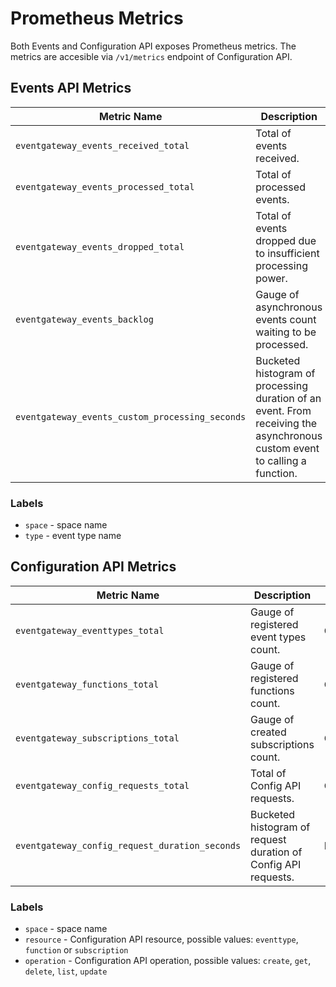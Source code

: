 # Prometheus Metrics

Both Events and Configuration API exposes Prometheus metrics. The metrics are accesible via `/v1/metrics` endpoint of Configuration API.

## Events API Metrics

| Metric Name                           | Description                                                   | Type    | Labels           |
| ------------------------------------- | ------------------------------------------------------------- | ------- | ---------------- |
| `eventgateway_events_received_total`  | Total of events received.                                     | Counter | `space`, `type` |
| `eventgateway_events_processed_total` | Total of processed events.                                    | Counter | `space`, `type`  |
| `eventgateway_events_dropped_total`   | Total of events dropped due to insufficient processing power. | Counter | `space`, `type`  |
| `eventgateway_events_backlog`         | Gauge of asynchronous events count waiting to be processed.   | Gauge   |                  |
| `eventgateway_events_custom_processing_seconds` | Bucketed histogram of processing duration of an event. From receiving the asynchronous custom event to calling a function. | Histogram | |

### Labels

- `space` - space name
- `type` - event type name

## Configuration API Metrics

| Metric Name                               | Description                                                  | Type      | Labels                            |
| ----------------------------------------- | ------------------------------------------------------------ | --------- | --------------------------------- |
| `eventgateway_eventtypes_total`                | Gauge of registered event types count.                       | Gauge     | `space`                           |
| `eventgateway_functions_total`                 | Gauge of registered functions count.                         | Gauge     | `space`                           |
| `eventgateway_subscriptions_total`             | Gauge of created subscriptions count.                        | Gauge     | `space`                           |
| `eventgateway_config_requests_total`           | Total of Config API requests.                                | Counter   | `space`,  `resource`, `operation` |
| `eventgateway_config_request_duration_seconds` | Bucketed histogram of request duration of Config API requests. | Histogram |                                   |
### Labels

- `space` - space name
- `resource` - Configuration API resource, possible values: `eventtype`, `function` or `subscription`
- `operation` - Configuration API operation, possible values: `create`, `get`, `delete`, `list`, `update`